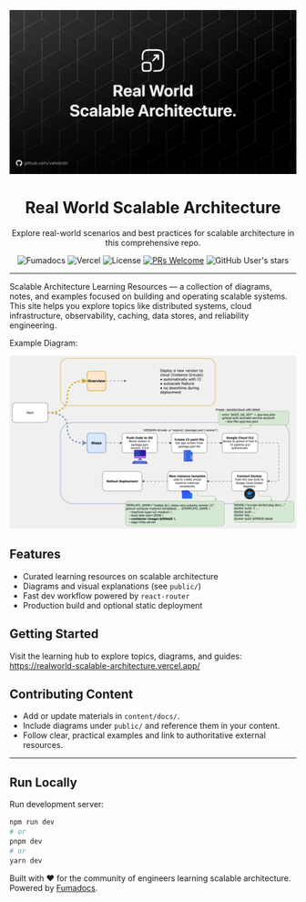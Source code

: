 ![sa-cover](public/sa-cover.jpg)

<div align="center">

# Real World Scalable Architecture

Explore real-world scenarios and best practices for scalable architecture in this comprehensive repo.

![Fumadocs](https://img.shields.io/badge/Powered%20by-Fumadocs-0ca5e9)
![Vercel](https://img.shields.io/badge/Powered%20by-Vercel-0ca5e9)
![License](https://img.shields.io/badge/License-MIT-blue.svg)
[![PRs Welcome](https://img.shields.io/badge/PRs-welcome-orange.svg)](https://github.com/vahidvdn/realworld-design-patterns/compare)
![GitHub User's stars](https://img.shields.io/github/stars/vahidvdn%2Frealworld-scalable-architecture)

</div>

<hr />


Scalable Architecture Learning Resources — a collection of diagrams, notes, and examples focused on building and operating scalable systems. This site helps you explore topics like distributed systems, cloud infrastructure, observability, caching, data stores, and reliability engineering.


Example Diagram:

![Managed Instance Group](public/managed-instance-group.svg)

## Features

- Curated learning resources on scalable architecture
- Diagrams and visual explanations (see `public/`)
- Fast dev workflow powered by `react-router`
- Production build and optional static deployment

## Getting Started
Visit the learning hub to explore topics, diagrams, and guides:
https://realworld-scalable-architecture.vercel.app/

## Contributing Content

- Add or update materials in `content/docs/`.
- Include diagrams under `public/` and reference them in your content.
- Follow clear, practical examples and link to authoritative external resources.
---

## Run Locally

Run development server:

```bash
npm run dev
# or
pnpm dev
# or
yarn dev
```

Built with ❤️ for the community of engineers learning scalable architecture. Powered by [Fumadocs](https://fumadocs.dev).
